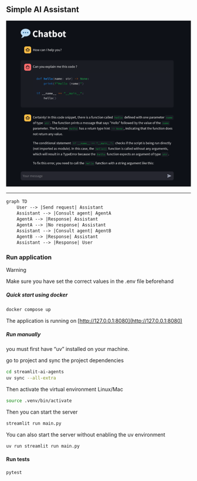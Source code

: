 ## Simple AI Assistant

![Application preview image](./preview/app-preview.png "Application preview image")

---

```mermaid
graph TD
    User --> |Send request| Assistant
    Assistant --> |Consult agent| AgentA
    AgentA --> |Response| Assistant
    AgentA --> |No response| Assistant
    Assistant --> |Consult agent| AgentB
    AgentB --> |Response| Assistant
    Assistant --> |Response| User
```

### Run application

> [!WARNING]
> Make sure you have set the correct values ​​in the .env file beforehand

##### Quick start using docker

```bash
docker compose up
```

The application is running on [http://127.0.0.1:8080](http://127.0.0.1:8080)

##### Run manually

you must first have “uv” installed on your machine.

go to project and sync the project dependencies

```bash
cd streamlit-ai-agents
uv sync --all-extra
```

Then activate the virtual environment
Linux/Mac

```bash
source .venv/bin/activate
```

Then you can start the server

```bash
streamlit run main.py
```

You can also start the server without enabling the uv environment

```bash
uv run streamlit run main.py
```

#### Run tests

```bash
pytest
```
